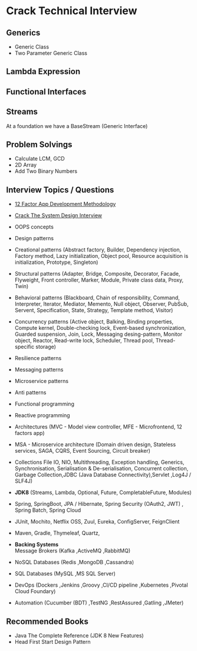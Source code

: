 # Crack Technical Interview
 


## Generics
* Generic Class
* Two Parameter Generic Class

## Lambda Expression 

## Functional Interfaces

## Streams
At a foundation we have a BaseStream (Generic Interface)



## Problem Solvings
* Calculate LCM, GCD
* 2D Array
* Add Two Binary Numbers

## Interview Topics / Questions
* [12 Factor App Development Methodology](https://12factor.net/)
* [Crack The System Design Interview](https://tianpan.co/notes/2016-02-13-crack-the-system-design-interview)
* OOPS concepts
* Design patterns
* Creational patterns (Abstract factory, Builder, Dependency injection, Factory method, Lazy initialization, Object pool, Resource acquisition is initialization, Prototype, Singleton)
* Structural patterns (Adapter, Bridge, Composite, Decorator, Facade, Flyweight, Front controller, Marker, Module, Private class data, Proxy, Twin)
* Behavioral patterns (Blackboard, Chain of responsibility, Command, Interpreter, Iterator, Mediator, Memento, Null object, Observer, PubSub, Servent, Specification, State, Strategy, Template method, Visitor)
* Concurrency patterns (Active object, Balking, Binding properties, Compute kernel, Double-checking lock, Event-based synchronization, Guarded suspension, Join, Lock, Messaging desing-pattern, Monitor object, Reactor, Read-write lock, Scheduler, Thread pool, Thread-specific storage)
* Resilience patterns
* Messaging patterns
* Microservice patterns
* Anti patterns

* Functional programming
* Reactive programming
* Architectures (MVC - Model view controller, MFE - Microfrontend, 12 factors app) 
* MSA - Microservice architecture (Domain driven design, Stateless services, SAGA, CQRS, Event Sourcing, Circuit breaker)


* Collections File IO, NIO, Multithreading, Exception handling, Generics, Synchronisation, Serialisation & De-serialisation,
Concurrent collection, Garbage Collection,JDBC (Java Database Connectivity),Servlet ,Log4J / SLF4J) 

* __JDK8__ (Streams, Lambda, Optional, Future, CompletableFuture, Modules) 

* Spring, SpringBoot, JPA / Hibernate, Spring Security (OAuth2, JWT) , Spring Batch, Spring Cloud

* JUnit, Mochito, Netflix OSS, Zuul, Eureka, ConfigServer, FeignClient
* Maven, Gradle, Thymeleaf, Quartz, 

* __Backing Systems__  
Message Brokers (Kafka ,ActiveMQ ,RabbitMQ)
* NoSQL Databases
(Redis
,MongoDB
,Cassandra)

* SQL Databases
(MySQL
,MS SQL Server)

* DevOps
(Dockers
,Jenkins
,Groovy
,CI/CD pipeline
,Kubernetes 
,Pivotal Cloud Foundary)

* Automation
(Cucumber (BDT)
,TestNG
,RestAssured
,Gatling
,JMeter)

## Recommended Books
* Java The Complete Reference (JDK 8 New Features)
* Head First Start Design Pattern







